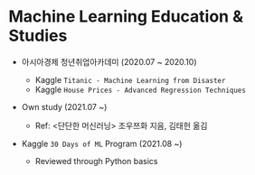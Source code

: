 # Machine Learning Education & Studies


* 아시아경제 청년취업아카데미 (2020.07 ~ 2020.10)
  
  - Kaggle `Titanic - Machine Learning from Disaster`
  - Kaggle `House Prices - Advanced Regression Techniques`

* Own study (2021.07 ~)
  - Ref: <단단한 머신러닝> 조우쯔화 지음, 김태헌 옮김

* Kaggle `30 Days of ML` Program (2021.08 ~)
  - Reviewed through Python basics
